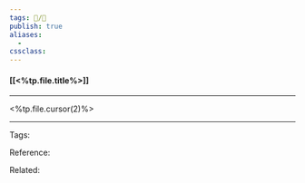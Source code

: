 ```yaml
---
tags: 📝️/🌱️
publish: true
aliases: 
  - 
cssclass: 
---
```


#### [[<%tp.file.title%>]]

---

<%tp.file.cursor(2)%>

---

Tags: 

Reference:

Related:
